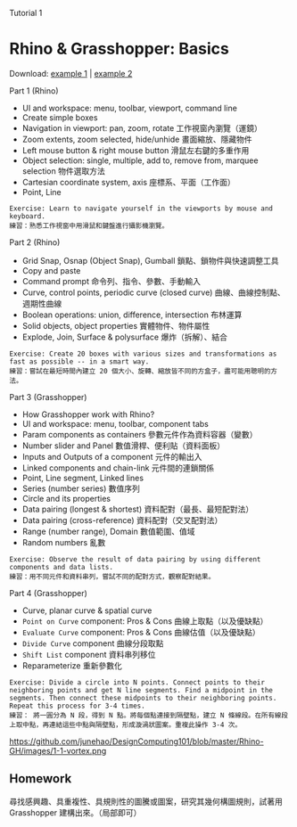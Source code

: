 Tutorial 1
# Rhino & Grasshopper: Basics

Download: [example 1](example-1-1.gh) | [example 2](example-1-2.gh)

Part 1 (Rhino)
* UI and workspace: menu, toolbar, viewport, command line
* Create simple boxes
* Navigation in viewport: pan, zoom, rotate 工作視窗內瀏覽（運鏡）
* Zoom extents, zoom selected, hide/unhide 畫面縮放、隱藏物件
* Left mouse button & right mouse button 滑鼠左右鍵的多重作用
* Object selection: single, multiple, add to, remove from, marquee selection 物件選取方法
* Cartesian coordinate system, axis 座標系、平面（工作面）
* Point, Line

```
Exercise: Learn to navigate yourself in the viewports by mouse and keyboard.
練習：熟悉工作視窗中用滑鼠和鍵盤進行攝影機瀏覽。
```

Part 2 (Rhino)
* Grid Snap, Osnap (Object Snap), Gumball 鎖點、鎖物件與快速調整工具
* Copy and paste
* Command prompt 命令列、指令、參數、手動輸入
* Curve, control points, periodic curve (closed curve) 曲線、曲線控制點、週期性曲線
* Boolean operations: union, difference, intersection 布林運算
* Solid objects, object properties 實體物件、物件屬性
* Explode, Join, Surface & polysurface 爆炸（拆解）、結合

```
Exercise: Create 20 boxes with various sizes and transformations as fast as possible -- in a smart way.
練習：嘗試在最短時間內建立 20 個大小、旋轉、縮放皆不同的方盒子，盡可能用聰明的方法。
```

Part 3 (Grasshopper)
* How Grasshopper work with Rhino?
* UI and workspace: menu, toolbar, component tabs
* Param components as containers 參數元件作為資料容器（變數）
* Number slider and Panel 數值滑桿、便利貼（資料面板）
* Inputs and Outputs of a component 元件的輸出入
* Linked components and chain-link 元件間的連鎖關係
* Point, Line segment, Linked lines
* Series (number series) 數值序列
* Circle and its properties
* Data pairing (longest & shortest) 資料配對（最長、最短配對法）
* Data pairing (cross-reference) 資料配對（交叉配對法）
* Range (number range), Domain 數值範圍、值域
* Random numbers 亂數

```
Exercise: Observe the result of data pairing by using different components and data lists.
練習：用不同元件和資料串列，嘗試不同的配對方式，觀察配對結果。
```

Part 4 (Grasshopper)
* Curve, planar curve & spatial curve
* `Point on Curve` component: Pros & Cons 曲線上取點（以及優缺點）
* `Evaluate Curve` component: Pros & Cons 曲線估值（以及優缺點）
* `Divide Curve` component 曲線分段取點
* `Shift List` component 資料串列移位
* Reparameterize 重新參數化

```
Exercise: Divide a circle into N points. Connect points to their neighboring points and get N line segments. Find a midpoint in the segments. Then connect these midpoints to their neighboring points. Repeat this process for 3-4 times.
練習： 將一圓分為 N 段，得到 N 點。將每個點連接到隔壁點，建立 N 條線段。在所有線段上取中點，再連結這些中點與隔壁點，形成漩渦狀圖案。重複此操作 3-4 次。
```

https://github.com/junehao/DesignComputing101/blob/master/Rhino-GH/images/1-1-vortex.png

## Homework
尋找感興趣、具重複性、具規則性的圖騰或圖案，研究其幾何構圖規則，試著用 Grasshopper 建構出來。（局部即可）
